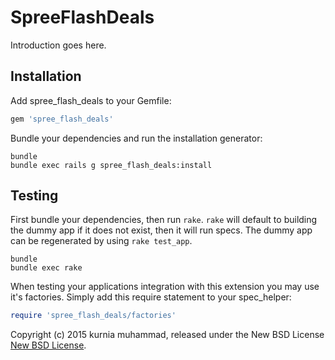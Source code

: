 SpreeFlashDeals
===============

Introduction goes here.

Installation
------------

Add spree_flash_deals to your Gemfile:

```ruby
gem 'spree_flash_deals'
```

Bundle your dependencies and run the installation generator:

```shell
bundle
bundle exec rails g spree_flash_deals:install
```

Testing
-------

First bundle your dependencies, then run `rake`. `rake` will default to building the dummy app if it does not exist, then it will run specs. The dummy app can be regenerated by using `rake test_app`.

```shell
bundle
bundle exec rake
```

When testing your applications integration with this extension you may use it's factories.
Simply add this require statement to your spec_helper:

```ruby
require 'spree_flash_deals/factories'
```

Copyright (c) 2015 kurnia muhammad, released under the New BSD License [New BSD License](https://github.com/omenkzz/spree_flash_deals/tree/master/LICENSE).
